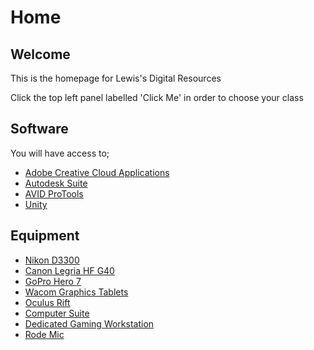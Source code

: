 # Home

## Welcome

This is the homepage for Lewis's Digital Resources

Click the top left panel labelled 'Click Me' in order to choose your class

## Software

You will have access to;

* [Adobe Creative Cloud Applications](https://www.adobe.com/uk/creativecloud.html)
* [Autodesk Suite](https://www.adobe.com/uk/creativecloud.html)
* [AVID ProTools](https://www.avid.com/pro-tools)
* [Unity](https://unity3d.com/)

## Equipment

* [Nikon D3300](https://www.nikon.co.uk/en_GB/product/discontinued/digital-cameras/2018/d3300)
* [Canon Legria HF G40](https://www.canon.co.uk/for_home/product_finder/camcorders/high_definition_hd/legria_hf_g40/)
* [GoPro Hero 7](https://shop.gopro.com/EMEA/cameras/hero7-black/CHDHX-701-master.html)
* [Wacom Graphics Tablets](https://www.wacom.com/en-us/about-wacom)
* [Oculus Rift](https://www.oculus.com/)
* [Computer Suite](https://store.hp.com/UKStore/Merch/Product.aspx?id=4CZ90ET&opt=ABU&sel=DTP)
* [Dedicated Gaming Workstation](https://store.hp.com/us/en/pdp/omen-by-hp-15-dc0053nr)
* [Rode Mic](http://www.rode.com/microphones/nt-usb)

